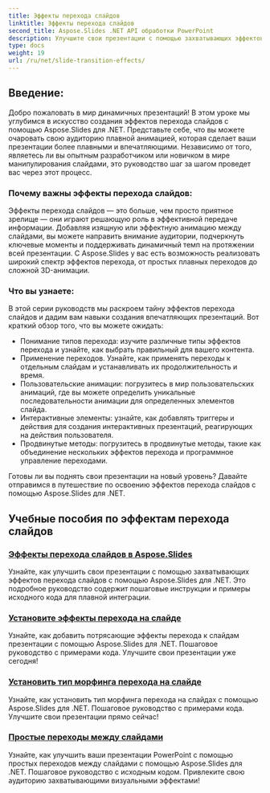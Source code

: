 ```yaml
---
title: Эффекты перехода слайдов
linktitle: Эффекты перехода слайдов
second_title: Aspose.Slides .NET API обработки PowerPoint
description: Улучшите свои презентации с помощью захватывающих эффектов перехода слайдов с помощью Aspose.Slides для .NET. Узнайте, как добавлять к слайдам динамическую анимацию для более увлекательного просмотра.
type: docs
weight: 19
url: /ru/net/slide-transition-effects/
---
```


## Введение:

Добро пожаловать в мир динамичных презентаций! В этом уроке мы углубимся в искусство создания эффектов перехода слайдов с помощью Aspose.Slides для .NET. Представьте себе, что вы можете очаровать свою аудиторию плавной анимацией, которая сделает ваши презентации более плавными и впечатляющими. Независимо от того, являетесь ли вы опытным разработчиком или новичком в мире манипулирования слайдами, это руководство шаг за шагом проведет вас через этот процесс.

### Почему важны эффекты перехода слайдов:

Эффекты перехода слайдов — это больше, чем просто приятное зрелище — они играют решающую роль в эффективной передаче информации. Добавляя изящную или эффектную анимацию между слайдами, вы можете направить внимание аудитории, подчеркнуть ключевые моменты и поддерживать динамичный темп на протяжении всей презентации. С Aspose.Slides у вас есть возможность реализовать широкий спектр эффектов перехода, от простых плавных переходов до сложной 3D-анимации.

### Что вы узнаете:

В этой серии руководств мы раскроем тайну эффектов перехода слайдов и дадим вам навыки создания впечатляющих презентаций. Вот краткий обзор того, что вы можете ожидать:

- Понимание типов перехода: изучите различные типы эффектов перехода и узнайте, как выбрать правильный для вашего контента.
- Применение переходов. Узнайте, как применять переходы к отдельным слайдам и устанавливать их продолжительность и время.
- Пользовательские анимации: погрузитесь в мир пользовательских анимаций, где вы можете определить уникальные последовательности анимации для определенных элементов слайда.
- Интерактивные элементы: узнайте, как добавлять триггеры и действия для создания интерактивных презентаций, реагирующих на действия пользователя.
- Продвинутые методы: погрузитесь в продвинутые методы, такие как объединение нескольких эффектов перехода и программное управление переходами.

Готовы ли вы поднять свои презентации на новый уровень? Давайте отправимся в путешествие по освоению эффектов перехода слайдов с помощью Aspose.Slides для .NET.

## Учебные пособия по эффектам перехода слайдов
### [Эффекты перехода слайдов в Aspose.Slides](./slide-transition-effects/)
Узнайте, как улучшить свои презентации с помощью захватывающих эффектов перехода слайдов с помощью Aspose.Slides для .NET. Это подробное руководство содержит пошаговые инструкции и примеры исходного кода для плавной интеграции.
### [Установите эффекты перехода на слайде](./set-transition-effects/)
Узнайте, как добавить потрясающие эффекты перехода к слайдам презентации с помощью Aspose.Slides для .NET. Пошаговое руководство с примерами кода. Улучшите свои презентации уже сегодня! 
### [Установить тип морфинга перехода на слайде](./set-transition-morph-type/)
Узнайте, как установить тип морфинга перехода на слайдах с помощью Aspose.Slides для .NET. Пошаговое руководство с примерами кода. Улучшите свои презентации прямо сейчас! 
### [Простые переходы между слайдами](./simple-slide-transitions/)
Узнайте, как улучшить ваши презентации PowerPoint с помощью простых переходов между слайдами с помощью Aspose.Slides для .NET. Пошаговое руководство с исходным кодом. Привлеките свою аудиторию захватывающими визуальными эффектами!